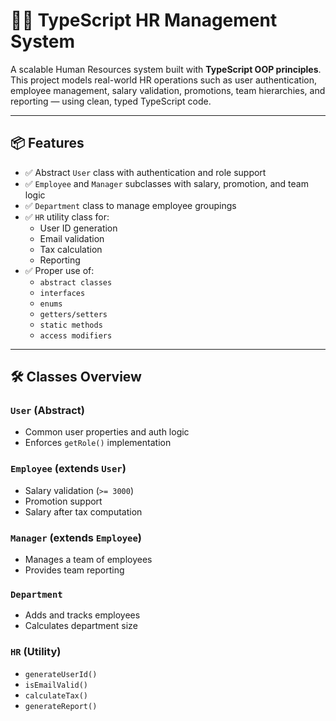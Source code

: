 # 🧑‍💼 TypeScript HR Management System

A scalable Human Resources system built with **TypeScript OOP principles**. This project models real-world HR operations such as user authentication, employee management, salary validation, promotions, team hierarchies, and reporting — using clean, typed TypeScript code.

---

## 📦 Features

- ✅ Abstract `User` class with authentication and role support
- ✅ `Employee` and `Manager` subclasses with salary, promotion, and team logic
- ✅ `Department` class to manage employee groupings
- ✅ `HR` utility class for:
  - User ID generation
  - Email validation
  - Tax calculation
  - Reporting
- ✅ Proper use of:
  - `abstract classes`
  - `interfaces`
  - `enums`
  - `getters/setters`
  - `static methods`
  - `access modifiers`

---

## 🛠 Classes Overview

### `User` (Abstract)
- Common user properties and auth logic
- Enforces `getRole()` implementation

### `Employee` (extends `User`)
- Salary validation (`>= 3000`)
- Promotion support
- Salary after tax computation

### `Manager` (extends `Employee`)
- Manages a team of employees
- Provides team reporting

### `Department`
- Adds and tracks employees
- Calculates department size

### `HR` (Utility)
- `generateUserId()`
- `isEmailValid()`
- `calculateTax()`
- `generateReport()`